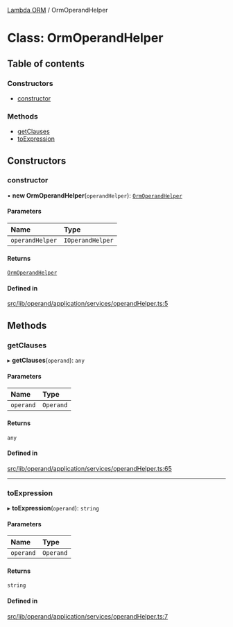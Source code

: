 [Lambda ORM](../README.md) / OrmOperandHelper

# Class: OrmOperandHelper

## Table of contents

### Constructors

- [constructor](OrmOperandHelper.md#constructor)

### Methods

- [getClauses](OrmOperandHelper.md#getclauses)
- [toExpression](OrmOperandHelper.md#toexpression)

## Constructors

### constructor

• **new OrmOperandHelper**(`operandHelper`): [`OrmOperandHelper`](OrmOperandHelper.md)

#### Parameters

| Name | Type |
| :------ | :------ |
| `operandHelper` | `IOperandHelper` |

#### Returns

[`OrmOperandHelper`](OrmOperandHelper.md)

#### Defined in

[src/lib/operand/application/services/operandHelper.ts:5](https://github.com/FlavioLionelRita/lambdaorm/blob/daad6f63/src/lib/operand/application/services/operandHelper.ts#L5)

## Methods

### getClauses

▸ **getClauses**(`operand`): `any`

#### Parameters

| Name | Type |
| :------ | :------ |
| `operand` | `Operand` |

#### Returns

`any`

#### Defined in

[src/lib/operand/application/services/operandHelper.ts:65](https://github.com/FlavioLionelRita/lambdaorm/blob/daad6f63/src/lib/operand/application/services/operandHelper.ts#L65)

___

### toExpression

▸ **toExpression**(`operand`): `string`

#### Parameters

| Name | Type |
| :------ | :------ |
| `operand` | `Operand` |

#### Returns

`string`

#### Defined in

[src/lib/operand/application/services/operandHelper.ts:7](https://github.com/FlavioLionelRita/lambdaorm/blob/daad6f63/src/lib/operand/application/services/operandHelper.ts#L7)
